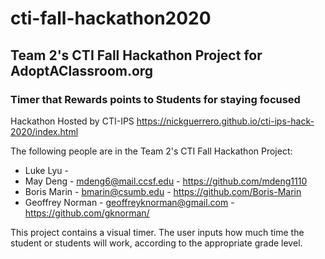 # cti-fall-hackathon2020
## Team 2's CTI Fall Hackathon Project for AdoptAClassroom.org
### Timer that Rewards points to Students for staying focused

Hackathon Hosted by CTI-IPS
https://nickguerrero.github.io/cti-ips-hack-2020/index.html

The following people are in the Team 2's CTI Fall Hackathon Project:

* Luke Lyu - 
* May Deng - mdeng6@mail.ccsf.edu - https://github.com/mdeng1110
* Boris Marin - bmarin@csumb.edu - https://github.com/Boris-Marin 
* Geoffrey Norman - geoffreyknorman@gmail.com - https://github.com/gknorman/

This project contains a visual timer.  The user inputs how much time the student or students will work, according to the appropriate grade level.  

